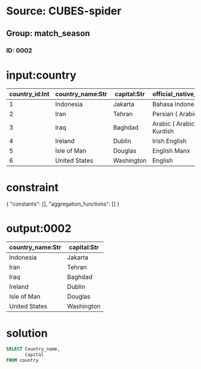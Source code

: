 # Source: CUBES-spider
## Group: match_season
### ID: 0002

# input:country

| country_id:Int | country_name:Str | capital:Str | official_native_language:Str |
|---|---|---|---|
| 1 | Indonesia | Jakarta | Bahasa Indonesia |
| 2 | Iran | Tehran | Persian ( Arabic script ) |
| 3 | Iraq | Baghdad | Arabic ( Arabic script ) Kurdish |
| 4 | Ireland | Dublin | Irish English |
| 5 | Isle of Man | Douglas | English Manx |
| 6 | United States | Washington | English |

# constraint

{
  "constants": [],
  "aggregation_functions": []
}

# output:0002

| country_name:Str | capital:Str |
|---|---|
| Indonesia | Jakarta |
| Iran | Tehran |
| Iraq | Baghdad |
| Ireland | Dublin |
| Isle of Man | Douglas |
| United States | Washington |

# solution

```sql
SELECT Country_name,
       Capital
FROM country
```

